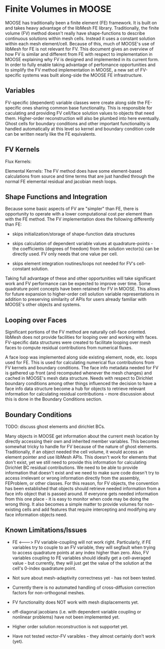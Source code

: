 
# Finite Volumes in MOOSE

MOOSE has traditionally been a finite element (FE) framework.  It is built on
and takes heavy advantage of the libMesh FE library.  Traditionally, the
finite volume (FV) method doesn't really have shape-functions to describe
continuous solutions within mesh cells.  Instead it uses a constant solution
within each mesh element/cell. Because of this, much of MOOSE's use of libMesh
for FE is not relevant for FV.  This document gives an overview of how FV is
similar and different from FE with respect to implementation in MOOSE
explaining why FV is designed and implemented in its current form.  In order
to fully enable taking advantage of perfomance opportunities and to simplify
the FV method implementation in MOOSE, a new set of FV-specific systems was
built along-side the MOOSE FE infrastructure.

## Variables

FV-specific (dependent) variable classes were create along side the
FE-specific ones sharing common base functionality.  This is responsible for
caculating and providing FV cell/face solution values to objects that need
them.  Higher-order reconstruction will also be plumbed into here eventually.
Ghost cells for boundary conditions and other important functionality is
handled automatically at this level so kernel and boundary condition code can
be written nearly like the FE equivalents.

## FV Kernels

Flux Kernels: 

Elemental Kernels: The FV method does have some element-based
calculations from source and time terms that are just handled through the
normal FE elemental residual and jacobian mesh loops.

## Shape Functions and Integration

Because some basic aspects of FV are "simpler" than FE, there is opportunity
to operate with a lower computational cost per element than with the FE
method.  The FV implementation does the following differently than FE:

* skips initialization/storage of shape-function data structures

* skips calculation of dependent variable values at quadrature-points - the
  coefficients (degrees of freedom) from the solution vector(s) can be
  directly used. FV only needs that one value per cell.

* skips element integration routines/loops not needed for FV's
  cell-constant solution.

Taking full advantage of these and other opportunities will take significant
work and FV performance can be expected to improve over time.  Some quadrature
point concepts have been retained for FV in MOOSE. This allows for future
expansion to higher-order cell solution variable representations in addition
to preserving similarity of APIs for users already familiar with MOOSE's other
objects and systems.

## Looping over Faces

Significant portions of the FV method are naturally cell-face oriented.
libMesh does not provide facilities for looping over and working with faces.
FV-specific data structures were created to facilitate looping over mesh faces
to compute residual contributions from numerical fluxes.

A face loop was implemented along side existing element, node, etc. loops used
for FE.  This is used for calculating numerical flux contributions from FV
kernels and boundary conditions.  The face info metadata needed for FV is
gathered up front (and recomputed whenever the mesh changes) and cached in
MOOSE's mesh data structure.  Needs with respect to Dirichlet boundary
conditions among other things influenced the decision to have a face info data
structure become a hub for objects to retrieve relevant information for
calculating residual contributions - more discussion about this is done in the
Boundary Conditions section.

## Boundary Conditions

TODO: discuss ghost elements and dirichlet BCs.

Many objects in MOOSE get information about the current mesh location by
directly accessing their own and inherited member variables.  This becomes
somewhat tricky to handle for FV because of the nature of ghost elements.
Traditionally, if an object needed the cell volume, it would access an element
pointer and use libMesh APIs.  This doesn't work for elements that don't
exist, yet we still need to provide this information for calculating Dirichlet
BC residual contributions.  We need to be able to provide information that
doesn't exist and we need to make sure code doesn't try to access irrelevant
or wrong information directly from the assembly, FEProblem, or other classes.
For this reason, for FV objects, the convention has been established that
objects should retrieve needed information from a face info object that is
passed around.  If everyone gets needed information from this one place - it
is easy to monitor when code may be doing the wrong thing.  It also becomes a
simple matter to provide volumes for non-existing cells and add features that
require intercepting and modifying any face information objects need.

## Known Limitations/Issues

* FE <---> FV variable-coupling will not work right.  Particularly, if FE
  variables try to couple to an FV variable, they will segfault when trying to
  access quadrature points at any index higher than zero.  Also, FV variables
  coupling to FE variables should ideally get a cell-averaged value - but
  currently, they will just get the value of the solution at the cell's
  0-index quadrature point.

* Not sure about mesh-adaptivity correctness yet - has not been tested.

* Currently there is no automated handling of cross-diffusion correction
  factors for non-orthogonal meshes.

* FV functionality does NOT work with mesh displacements yet.

* off-diagonal jacobians (i.e. with dependent variable coupling or nonlinear
  problems) have not been implemented yet.

* Higher order solution reconstruction is not supportet yet.

* Have not tested vector-FV varaibles - they almost certainly don't work (yet).

